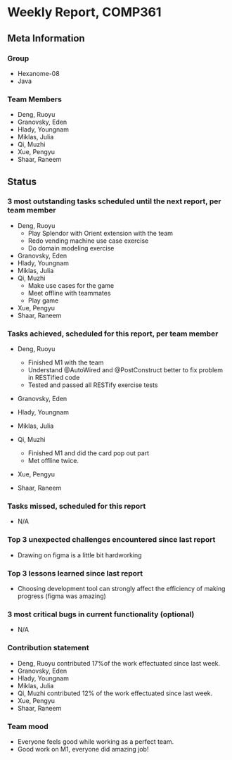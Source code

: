 # Weekly Report, COMP361

## Meta Information

### Group

 * Hexanome-08
 * Java

### Team Members

 * Deng, Ruoyu
 * Granovsky, Eden
 * Hlady, Youngnam
 * Miklas, Julia
 * Qi, Muzhi
 * Xue, Pengyu
 * Shaar, Raneem

## Status

### 3 most outstanding tasks scheduled until the next report, per team member

 * Deng, Ruoyu
    * Play Splendor with Orient extension with the team
    * Redo vending machine use case exercise
    * Do domain modeling exercise
 * Granovsky, Eden
 * Hlady, Youngnam
 * Miklas, Julia
 * Qi, Muzhi
    * Make use cases for the game
    * Meet offline with teammates
    * Play game
 * Xue, Pengyu
 * Shaar, Raneem
### Tasks achieved, scheduled for this report, per team member

 * Deng, Ruoyu
    * Finished M1 with the team
    * Understand @AutoWired and @PostConstruct better to fix problem in RESTified code
    * Tested and passed all RESTify exercise tests

 * Granovsky, Eden
 * Hlady, Youngnam
 * Miklas, Julia
 * Qi, Muzhi
    * Finished M1 and did the card pop out part
    * Met offline twice.
 * Xue, Pengyu
 * Shaar, Raneem

### Tasks missed, scheduled for this report

 * N/A

### Top 3 unexpected challenges encountered since last report

 * Drawing on figma is a little bit hardworking

### Top 3 lessons learned since last report

 * Choosing development tool can strongly affect the efficiency of making progress (figma was amazing)

### 3 most critical bugs in current functionality (optional)

  * N/A

### Contribution statement

 * Deng, Ruoyu contributed 17%of the work effectuated since last week.
 * Granovsky, Eden
 * Hlady, Youngnam
 * Miklas, Julia
 * Qi, Muzhi contributed 12% of the work effectuated since last week.
 * Xue, Pengyu
 * Shaar, Raneem

### Team mood

 * Everyone feels good while working as a perfect team.
 * Good work on M1, everyone did amazing job!
